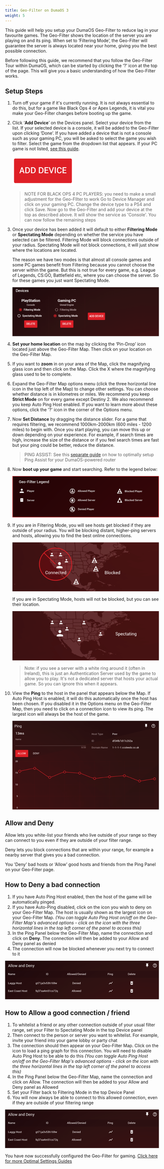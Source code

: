 ```yaml
---
title: Geo-Filter on DumaOS 3
weight: 5
---
```


This guide will help you setup your DumaOS Geo-Filter to reduce lag in your favourite games. The Geo-Filter shows the location of the server you are playing on and its ping. When set to ‘Filtering Mode’, the Geo-Filter will guarantee the server is always located near your home, giving you the best possible connection.

Before following this guide, we recommend that you follow the Geo-Filter Tour within DumaOS, which can be started by clicking the ‘?’ icon at the top of the page. This will give you a basic understanding of how the Geo-Filter works. 

## Setup Steps

1. Turn off your game if it's currently running. It is not always essential to do this, but for a game like Black Ops 4 or Apex Legends, it is vital you make your Geo-Filter changes before booting up the game.

2. Click ‘**Add Device**’ on the Devices panel. Select your device from the list. If your selected device is a console, it will be added to the Geo-Filter upon clicking ‘Done’. If you have added a device that is not a console such as your gaming PC, you will be asked to select the game you wish to filter. Select the game from the dropdown list that appears. If your PC game is not listed, [see this guide](http://support.netduma.com/support/solutions/articles/16000092094-how-to-add-your-gaming-pc-to-the-dumaos-geo-filter).
   
    ![InrmQAjhTpZrLHq8NGwpNlkWZJ3zH81yAA.png](geo-filter/267713576360c0e2660a6a0f52ed5c172f7da76f.png)
   
   > NOTE FOR BLACK OPS 4 PC PLAYERS: you need to make a small adjustment for the Geo-FIlter to work Go to Device Manager and click on your gaming PC. Change the device type to a PS4 and click Save. Now go to the Geo-Filter and add your device at the top as described above. It will show the service as 'Console'. You can now follow the remaining steps

3. Once your device has been added it will default to either **Filtering Mode** or **Spectating Mode** depending on whether the service you have selected can be filtered. Filtering Mode will block connections outside of your radius. Spectating Mode will not block connections, it will just show where the locations are located.
   
    The reason we have two modes is that almost all console games and some PC games benefit from Filtering because you cannot choose the server within the game. But this is not true for every game, e.g. League of Legends, CS:GO, Battlefield etc, where you can choose the server. So for these games you just want Spectating Mode.
   
    ![1Vbx6n9KxFNnLOn1lZl4AvDezw2ZZhjl9Q.png](geo-filter/08b58d4337aec81c5fb06381bae4cdf3fc2ed213.png)

4. **Set your home location** on the map by clicking the ‘Pin-Drop’ icon located just above the Geo-Filter Map. Then click on your location on the Geo-Filter Map.

5. If you want to **zoom** in on your area of the Map, click the magnifying glass icon and then click on the Map. Click the X where the magnifying glass used to be to complete.

6. Expand the Geo-Filter Map options menu (click the three horizontal line icon in the top left of the Map) to change other settings. You can choose whether distance is in kilometres or miles. We recommend you keep **Strict Mode** on for every game except Destiny 2. We also recommend you keep Auto Ping Host enabled. If you want to learn more about these options, click the '?' icon in the corner of the Options menu.

7. Now **Set Distance** by dragging the distance slider. For a game that requires filtering, we recommend 1000km-2000km (600 miles - 1200 miles) to begin with. Once you start playing, you can move this up or down depending on your experience. For example, if search times are high, increase the size of the distance or if you feel search times are fast but your ping could be better, reduce the distance.
   
   > PING ASSIST: See this [separate guide](http://support.netduma.com/en/support/solutions/articles/16000087579--dumaos-optimal-settings-guide-ping-assist-step-2-1-) on how to optimally setup Ping Assist for your DumaOS-powered router

8. Now **boot up your game** and start searching. Refer to the legend below:
   
    ![T9gPpjSrQ1opLHx-wV4SFad3uFvwtvHGBQ.png](geo-filter/c26c43fea7a91f6f96d4f7e0a443581039568918.png)

9. If you are in Filtering Mode, you will see hosts get blocked if they are outside of your radius. You will be blocking distant, higher-ping servers and hosts, allowing you to find the best online connections.
   
    ![nolgI5QU-jETsZbK9fqWjKmUkyZp_2GQbQ.png](geo-filter/75bb1f509fe48f3edc26634784c210ed2438a9c3.png)
   
    If you are in Spectating Mode, hosts will not be blocked, but you can see their location. 
   
    ![CY-Z44YCmPw4IJ2hNgXoryKXTzlVRFC2PQ.png](geo-filter/44c9656eeb8a4754292baa8b1f7821c169bd6838.png)
   
   > Note: if you see a server with a white ring around it (often in Ireland), this is just an Authentication Server used by the game to allow you to play. It's not a dedicated server that hosts your actual game. So you can ignore this when it appears.

10. View the **Ping** to the host in the panel that appears below the Map. If Auto Ping Host is enabled, it will do this automatically once the host has been chosen. If you disabled it in the Options menu on the Geo-Filter Map, then you need to click on a connection icon to view its ping. The largest icon will always be the host of the game.
    
    ![ca-v6xQBQOkzk5KaftllVGkFK1VBTLB4rQ.png](geo-filter/b80b56351716b4e3c007a4cf4bd79ba0493e418c.png)

## Allow and Deny

Allow lets you white-list your friends who live outside of your range so they can connect to you even if they are outside of your filter range. 

Deny lets you block connections that are within your range, for example a nearby server that gives you a bad connection. 

You 'Deny’ bad hosts or ‘Allow’ good hosts and friends from the Ping Panel on your Geo-Filter page.

## How to Deny a bad connection

1. If you have Auto Ping Host enabled, then the host of the game will be automatically pinged.
2. If you have Auto-Ping disabled, click on the icon you wish to deny on your Geo-Filter Map. The host is usually shown as the largest icon on your Geo-Filter Map. *(You can toggle Auto Ping Host on/off on the Geo-Filter Map's advanced options - click on the icon with the three horizontal lines in the top left corner of the panel to access this)*
3. In the Ping Panel below the Geo-Filter Map, name the connection and click on **Deny**. The connection will then be added to your Allow and Deny panel as denied
4. The connection will now be blocked whenever you next try to connect to it

![BSv4R8ltQ7z4ksVw6QMWeE-TzFwY-n6w7A.png](geo-filter/98f743d78f3ac7cf8a6ffcedd98df4b1805cc1ab.png)

## How to Allow a good connection / friend

1. To whitelist a friend or any other connection outside of your usual filter range, set your Filter to Spectating Mode in the top Device panel
2. Then connect to the person or server you want to whitelist. For example, invite your friend into your game lobby or party chat
3. The connection should then appear on your Geo-Filter Map. Click on the icon to load a ping graph for this connection. You will need to disable Auto Ping Host to be able to do this *(You can toggle Auto Ping Host on/off on the Geo-Filter Map's advanced options - click on the icon with the three horizontal lines in the top left corner of the panel to access this)*
4. In the Ping Panel below the Geo-Filter Map, name the connection and click on Allow. The connection will then be added to your Allow and Deny panel as Allowed
5. Set your Filter back to Filtering Mode in the top Device Panel
6. You will now always be able to connect to this allowed connection, even if they are outside of your filtering range

![BSv4R8ltQ7z4ksVw6QMWeE-TzFwY-n6w7A.png](geo-filter/98f743d78f3ac7cf8a6ffcedd98df4b1805cc1ab.png)

You have now successfully configured the Geo-Filter for gaming. [Click here for more Optimal Settings Guides](/docs/dumaos-3/)
